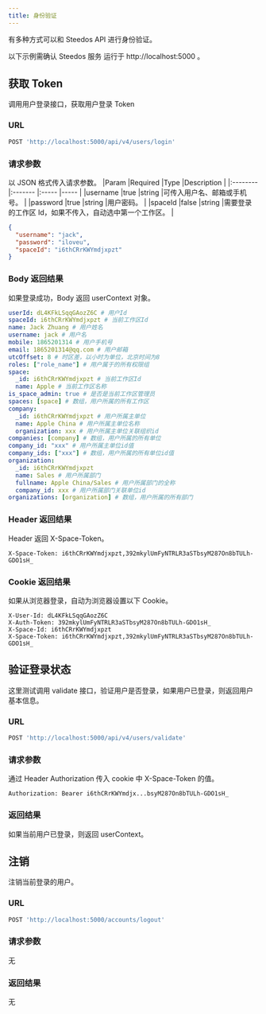 ```yaml
---
title: 身份验证
---
```


有多种方式可以和 Steedos API 进行身份验证。

以下示例需确认 Steedos 服务 运行于 http://localhost:5000 。

## 获取 Token

调用用户登录接口，获取用户登录 Token

### URL

```js
POST 'http://localhost:5000/api/v4/users/login'
```

### 请求参数

以 JSON 格式传入请求参数。
|Param |Required |Type |Description |
|:-------- |:------- |:----- |----- |
|username |true |string |可传入用户名、邮箱或手机号。 |
|password |true |string |用户密码。 |
|spaceId |false |string |需要登录的工作区 Id，如果不传入，自动选中第一个工作区。 |

```json
{
  "username": "jack",
  "password": "iloveu",
  "spaceId": "i6thCRrKWYmdjxpzt"
}
```

### Body 返回结果

如果登录成功，Body 返回 userContext 对象。

```yaml
userId: dL4KFkLSqqGAozZ6C # 用户Id
spaceId: i6thCRrKWYmdjxpzt # 当前工作区Id
name: Jack Zhuang # 用户姓名
username: jack # 用户名
mobile: 1865201314 # 用户手机号
email: 1865201314@qq.com # 用户邮箱
utcOffset: 8 # 时区差，以小时为单位，北京时间为8
roles: ["role_name"] # 用户属于的所有权限组
space:
  _id: i6thCRrKWYmdjxpzt # 当前工作区Id
  name: Apple # 当前工作区名称
is_space_admin: true # 是否是当前工作区管理员
spaces: [space] # 数组，用户所属的所有工作区
company:
  _id: i6thCRrKWYmdjxpzt # 用户所属主单位
  name: Apple China # 用户所属主单位名称
  organization: xxx # 用户所属主单位关联组织id
companies: [company] # 数组，用户所属的所有单位
company_id: "xxx" # 用户所属主单位id值
company_ids: ["xxx"] # 数组，用户所属的所有单位id值
organization:
  _id: i6thCRrKWYmdjxpzt
  name: Sales # 用户所属部门
  fullname: Apple China/Sales # 用户所属部门的全称
  company_id: xxx # 用户所属部门关联单位id
organizations: [organization] # 数组，用户所属的所有部门
```

### Header 返回结果

Header 返回 X-Space-Token。

```shell
X-Space-Token: i6thCRrKWYmdjxpzt,392mkylUmFyNTRLR3aSTbsyM287On8bTULh-GDO1sH_
```

### Cookie 返回结果

如果从浏览器登录，自动为浏览器设置以下 Cookie。

```shell
X-User-Id: dL4KFkLSqqGAozZ6C
X-Auth-Token: 392mkylUmFyNTRLR3aSTbsyM287On8bTULh-GDO1sH_
X-Space-Id: i6thCRrKWYmdjxpzt
X-Space-Token: i6thCRrKWYmdjxpzt,392mkylUmFyNTRLR3aSTbsyM287On8bTULh-GDO1sH_
```

## 验证登录状态

这里测试调用 validate 接口，验证用户是否登录，如果用户已登录，则返回用户基本信息。

### URL

```js
POST 'http://localhost:5000/api/v4/users/validate'
```

### 请求参数

通过 Header Authorization 传入 cookie 中 X-Space-Token 的值。

```shell
Authorization: Bearer i6thCRrKWYmdjx...bsyM287On8bTULh-GDO1sH_
```

### 返回结果

如果当前用户已登录，则返回 userContext。

## 注销

注销当前登录的用户。

### URL

```js
POST 'http://localhost:5000/accounts/logout'
```

### 请求参数

无

### 返回结果

无
